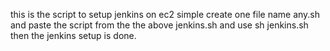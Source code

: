this is the script to setup jenkins on ec2
simple create one file name any.sh
and paste the script from the the above jenkins.sh
and use sh jenkins.sh 
then the jenkins setup is done.

